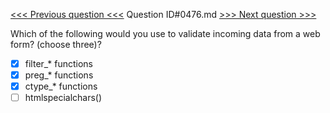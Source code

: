 [<<< Previous question <<<](0475.md)  Question ID#0476.md  [>>> Next question >>>](0477.md) 

Which of the following would you use to validate incoming data from a web form? (choose three)?

- [x] filter_* functions
- [x] preg_* functions
- [x] ctype_* functions
- [ ] htmlspecialchars()
